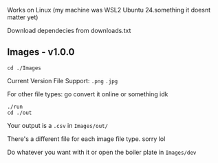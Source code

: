 Works on Linux (my machine was WSL2 Ubuntu 24.something it doesnt matter yet)

Download dependecies from downloads.txt

## Images - v1.0.0

```
cd ./Images
```

Current Version File Support: ```.png``` ```.jpg```

For other file types: go convert it online or something idk

```
./run
cd ./out
```

Your output is a ```.csv``` in ```Images/out/``` 

There's a different file for each image file type. sorry lol

Do whatever you want with it or open the boiler plate in ```Images/dev```
